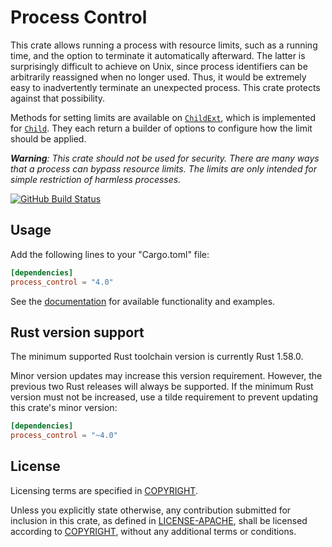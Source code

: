 # Process Control

This crate allows running a process with resource limits, such as a running
time, and the option to terminate it automatically afterward. The latter is
surprisingly difficult to achieve on Unix, since process identifiers can be
arbitrarily reassigned when no longer used. Thus, it would be extremely easy to
inadvertently terminate an unexpected process. This crate protects against that
possibility.

Methods for setting limits are available on [`ChildExt`], which is implemented
for [`Child`]. They each return a builder of options to configure how the limit
should be applied.

***Warning**: This crate should not be used for security. There are many ways
that a process can bypass resource limits. The limits are only intended for
simple restriction of harmless processes.*

[![GitHub Build Status](https://github.com/dylni/process_control/workflows/build/badge.svg?branch=master)](https://github.com/dylni/process_control/actions?query=branch%3Amaster)

## Usage

Add the following lines to your "Cargo.toml" file:

```toml
[dependencies]
process_control = "4.0"
```

See the [documentation] for available functionality and examples.

## Rust version support

The minimum supported Rust toolchain version is currently Rust 1.58.0.

Minor version updates may increase this version requirement. However, the
previous two Rust releases will always be supported. If the minimum Rust
version must not be increased, use a tilde requirement to prevent updating this
crate's minor version:

```toml
[dependencies]
process_control = "~4.0"
```

## License

Licensing terms are specified in [COPYRIGHT].

Unless you explicitly state otherwise, any contribution submitted for inclusion
in this crate, as defined in [LICENSE-APACHE], shall be licensed according to
[COPYRIGHT], without any additional terms or conditions.

[`Child`]: https://doc.rust-lang.org/std/process/struct.Child.html
[`ChildExt`]: https://docs.rs/process_control/*/process_control/trait.ChildExt.html
[COPYRIGHT]: https://github.com/dylni/process_control/blob/master/COPYRIGHT
[documentation]: https://docs.rs/process_control
[LICENSE-APACHE]: https://github.com/dylni/process_control/blob/master/LICENSE-APACHE
